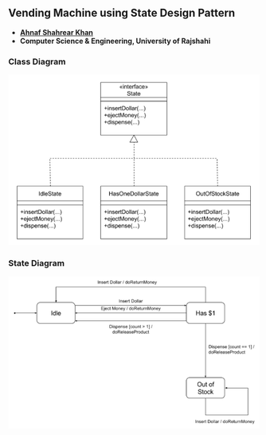 ## Vending Machine using State Design Pattern
- **[Ahnaf Shahrear Khan](https://github.com/ahnafshahrear)**
- **Computer Science & Engineering, University of Rajshahi**


### Class Diagram
![](VendingMachineClassDiagram.png)

### State Diagram
![](VendingMachineStateDiagram.png)